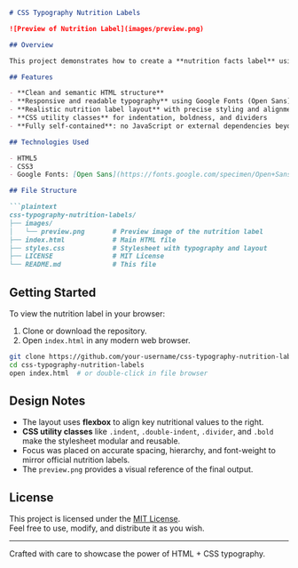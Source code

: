 ```markdown
# CSS Typography Nutrition Labels

![Preview of Nutrition Label](images/preview.png)

## Overview

This project demonstrates how to create a **nutrition facts label** using semantic HTML and CSS, with a strong focus on **typography**, **layout**, and **accessibility**. The design replicates the familiar format found on food packaging in the United States and is ideal for learning advanced CSS techniques, especially with fonts, spacing, and responsive layout.

## Features

- **Clean and semantic HTML structure**
- **Responsive and readable typography** using Google Fonts (Open Sans)
- **Realistic nutrition label layout** with precise styling and alignment
- **CSS utility classes** for indentation, boldness, and dividers
- **Fully self-contained**: no JavaScript or external dependencies beyond Google Fonts

## Technologies Used

- HTML5
- CSS3
- Google Fonts: [Open Sans](https://fonts.google.com/specimen/Open+Sans)

## File Structure

```plaintext
css-typography-nutrition-labels/
├── images/
│   └── preview.png       # Preview image of the nutrition label
├── index.html            # Main HTML file
├── styles.css            # Stylesheet with typography and layout
├── LICENSE               # MIT License
└── README.md             # This file
```

## Getting Started

To view the nutrition label in your browser:

1. Clone or download the repository.
2. Open `index.html` in any modern web browser.

```bash
git clone https://github.com/your-username/css-typography-nutrition-labels.git
cd css-typography-nutrition-labels
open index.html  # or double-click in file browser
```

## Design Notes

- The layout uses **flexbox** to align key nutritional values to the right.
- **CSS utility classes** like `.indent`, `.double-indent`, `.divider`, and `.bold` make the stylesheet modular and reusable.
- Focus was placed on accurate spacing, hierarchy, and font-weight to mirror official nutrition labels.
- The `preview.png` provides a visual reference of the final output.

## License

This project is licensed under the [MIT License](LICENSE).  
Feel free to use, modify, and distribute it as you wish.

---

Crafted with care to showcase the power of HTML + CSS typography.
```
